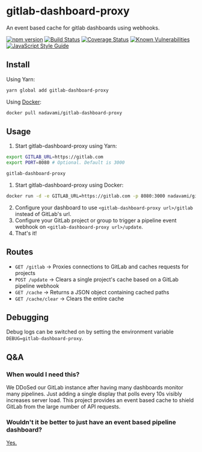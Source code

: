 # gitlab-dashboard-proxy
An event based cache for gitlab dashboards using webhooks.

[![npm version](https://badge.fury.io/js/gitlab-dashboard-proxy.svg)](https://www.npmjs.com/package/gitlab-dashboard-proxy)
[![Build Status](https://travis-ci.org/nadavami/gitlab-dashboard-proxy.svg?branch=master)](https://travis-ci.org/nadavami/gitlab-dashboard-proxy)
[![Coverage Status](https://coveralls.io/repos/github/nadavami/gitlab-dashboard-proxy/badge.svg)](https://coveralls.io/github/nadavami/gitlab-dashboard-proxy)
[![Known Vulnerabilities](https://snyk.io/test/github/nadavami/gitlab-dashboard-proxy/badge.svg?targetFile=package.json)](https://snyk.io/test/github/nadavami/gitlab-dashboard-proxy?targetFile=package.json)
[![JavaScript Style Guide](https://img.shields.io/badge/code_style-standard-brightgreen.svg)](https://standardjs.com)

## Install
Using Yarn:
```bash
yarn global add gitlab-dashboard-proxy
```
Using [Docker](https://hub.docker.com/r/nadavami/gitlab-dashboard-proxy/):
```bash
docker pull nadavami/gitlab-dashboard-proxy
```

## Usage
1. Start gitlab-dashboard-proxy using Yarn:
```bash
export GITLAB_URL=https://gitlab.com
export PORT=8080 # Optional. Default is 3000

gitlab-dashboard-proxy
```
1. Start gitlab-dashboard-proxy using Docker:
```bash
docker run -d -e GITLAB_URL=https://gitlab.com -p 8080:3000 nadavami/gitlab-dashboard-proxy
```
2. Configure your dashboard to use `<gitlab-dashboard-proxy url>/gitlab` instead of GitLab's url.
3. Configure your GitLab project or group to trigger a pipeline event webhook on `<gitlab-dashboard-proxy url>/update`.
4. That's it!

## Routes
- `GET /gitlab` -> Proxies connections to GitLab and caches requests for projects
- `POST /update` -> Clears a single project's cache based on a GitLab pipeline webhook
- `GET /cache` -> Returns a JSON object containing cached paths
- `GET /cache/clear` -> Clears the entire cache

## Debugging
Debug logs can be switched on by setting the environment variable `DEBUG=gitlab-dashboard-proxy`.

## Q&A
### When would I need this?
We DDoSed our GitLab instance after having many dashboards monitor many pipelines. Just adding a single display that polls every 10s visibly increases server load. This project provides an event based cache to shield GitLab from the large number of API requests.

### Wouldn't it be better to just have an event based pipeline dashboard?
[Yes.](https://github.com/new) 
